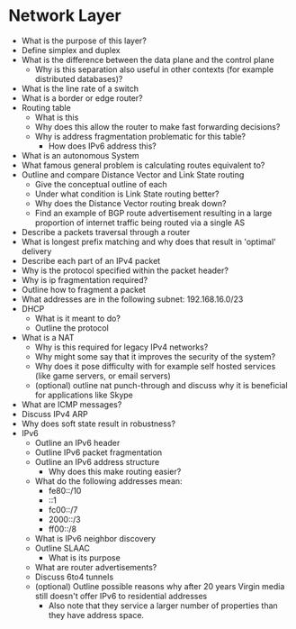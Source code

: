 # Network Layer
- What is the purpose of this layer?
- Define simplex and duplex
- What is the difference between the data plane and the control plane
  - Why is this separation also useful in other contexts (for example distributed databases)?
- What is the line rate of a switch
- What is a border or edge router?
- Routing table
  - What is this
  - Why does this allow the router to make fast forwarding decisions?
  - Why is address fragmentation problematic for this table?
    - How does IPv6 address this?
- What is an autonomous System
- What famous general problem is calculating routes equivalent to?
- Outline and compare Distance Vector and Link State routing
  - Give the conceptual outline of each
  - Under what condition is Link State routing better?
  - Why does the Distance Vector routing break down?
  - Find an example of BGP route advertisement resulting in a large proportion of internet traffic being routed via a single AS
- Describe a packets traversal through a router
- What is longest prefix matching and why does that result in 'optimal' delivery
- Describe each part of an IPv4 packet
- Why is the protocol specified within the packet header?
- Why is ip fragmentation required?
- Outline how to fragment a packet
- What addresses are in the following subnet: 192.168.16.0/23
- DHCP
  - What is it meant to do?
  - Outline the protocol
- What is a NAT
  - Why is this required for legacy IPv4 networks?
  - Why might some say that it improves the security of the system?
  - Why does it pose difficulty with for example self hosted services (like game servers, or email servers)
  - (optional) outline nat punch-through and discuss why it is beneficial for applications like Skype
- What are ICMP messages?
- Discuss IPv4 ARP
- Why does soft state result in robustness?
- IPv6
  - Outline an IPv6 header
  - Outline IPv6 packet fragmentation
  - Outline an IPv6 address structure
    - Why does this make routing easier?
  - What do the following addresses mean:
    - fe80::/10
    - ::1
    - fc00::/7
    - 2000::/3
    - ff00::/8
  - What is IPv6 neighbor discovery
  - Outline SLAAC
    - What is its purpose
  - What are router advertisements?
  - Discuss 6to4 tunnels
  - (optional) Outline possible reasons why after 20 years Virgin media still doesn't offer IPv6 to residential addresses
    - Also note that they service a larger number of properties than they have address space.
